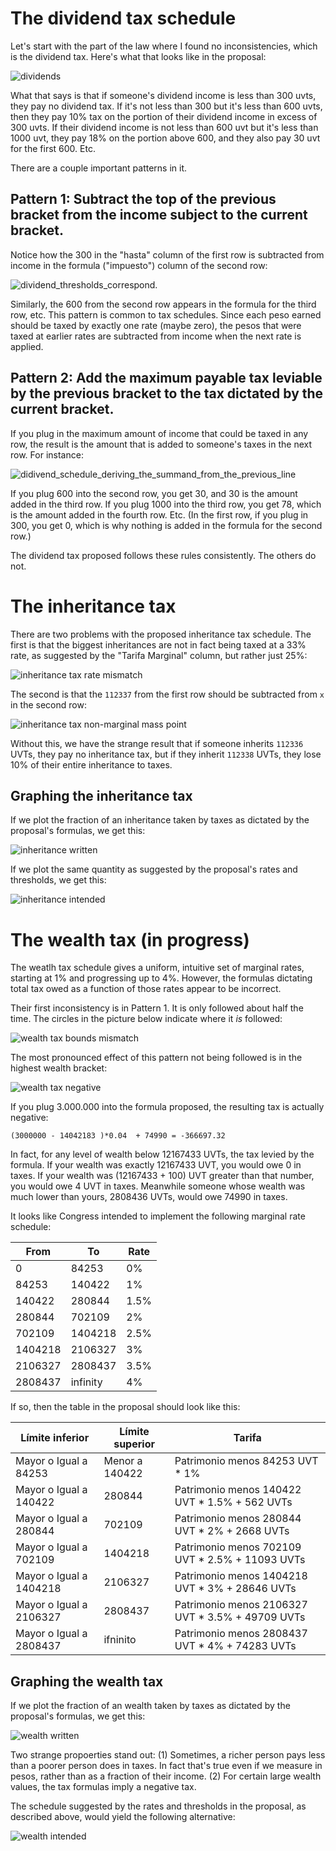 # The dividend tax schedule

Let's start with the part of the law where I found no inconsistencies, which is the dividend tax. Here's what that looks like in the proposal:

![dividends](tables/dividends/dividends.png)

What that says is that if someone's dividend income is less than 300 uvts, they pay no dividend tax. If it's not less than 300 but it's less than 600 uvts, then they pay 10% tax on the portion of their dividend income in excess of 300 uvts. If their dividend income is not less than 600 uvt but it's less than 1000 uvt, they pay 18% on the portion above 600, and they also pay 30 uvt for the first 600. Etc.

There are a couple important patterns in it.

## Pattern 1: Subtract the top of the previous bracket from the income subject to the current bracket.

Notice how the 300 in the "hasta" column of the first row is subtracted from income in the formula ("impuesto") column of the second row:

![dividend_thresholds_correspond](tables/dividends/dividend-tax-thresholds-correspond.png).

Similarly, the 600 from the second row appears in the formula for the third row, etc. This pattern is common to tax schedules. Since each peso earned should be taxed by exactly one rate (maybe zero), the pesos that were taxed at earlier rates are subtracted from income when the next rate is applied.

## Pattern 2: Add the maximum payable tax leviable by the previous bracket to the tax dictated by the current bracket.

If you plug in the maximum amount of income that could be taxed in any row, the result is the amount that is added to someone's taxes in the next row. For instance:

![didivend_schedule_deriving_the_summand_from_the_previous_line](tables/dividends/dividends-plug-prev-max-into-prev-formula.png)

If you plug 600 into the second row, you get 30, and 30 is the amount added in the third row. If you plug 1000 into the third row, you get 78, which is the amount added in the fourth row. Etc. (In the first row, if you plug in 300, you get 0, which is why nothing is added in the formula for the second row.)

The dividend tax proposed follows these rules consistently. The others do not.


# The inheritance tax

There are two problems with the proposed inheritance tax schedule. The first is that the biggest inheritances are not in fact being taxed at a 33% rate, as suggested by the "Tarifa Marginal" column, but rather just 25%:

![inheritance tax rate mismatch](tables/inheritance/rate-mismatch.png)

The second is that the `112337` from the first row should be subtracted from `x` in the second row:

![inheritance tax non-marginal mass point](tables/inheritance/non-marginal.png)

Without this, we have the strange result that if someone inherits `112336` UVTs, they pay no inheritance tax, but if they inherit `112338` UVTs, they lose 10% of their entire inheritance to taxes.


## Graphing the inheritance tax

If we plot the fraction of an inheritance taken by taxes as dictated by the proposal's formulas, we get this:

![inheritance written](graphs/inheritance-written-0-50000000.0.png)

If we plot the same quantity as suggested by the proposal's rates and thresholds, we get this:

![inheritance intended](graphs/inheritance-intended-0-50000000.0.png)


# The wealth tax (in progress)

The weatlh tax schedule gives a uniform, intuitive set of marginal rates, starting at 1% and progressing up to 4%. However, the formulas dictating total tax owed as a function of those rates appear to be incorrect.

Their first inconsistency is in Pattern 1. It is only followed about half the time. The circles in the picture below indicate where it *is* followed:

![wealth tax bounds mismatch](tables/wealth/bounds-mismatch.png)

The most pronounced effect of this pattern not being followed is in the highest wealth bracket:

![wealth tax negative](tables/wealth/negative.png)

If you plug 3.000.000 into the formula proposed, the resulting tax is actually negative:
```
(3000000 - 14042183 )*0.04  + 74990 = -366697.32
```

In fact, for any level of wealth below 12167433 UVTs, the tax levied by the formula. If your wealth was exactly 12167433 UVT, you would owe 0 in taxes. If your wealth was (12167433 + 100) UVT greater than that number, you would owe 4 UVT in taxes. Meanwhile someone whose wealth was much lower than yours, 2808436 UVTs, would owe 74990 in taxes.

It looks like Congress intended to implement the following marginal rate schedule:

| From    | To      | Rate |
| --      | --      | --   |
| 0       | 84253   | 0%   |
| 84253   | 140422  | 1%   |
| 140422  | 280844  | 1.5% |
| 280844  | 702109  | 2%   |
| 702109  | 1404218 | 2.5% |
| 1404218 | 2106327 | 3%   |
| 2106327 | 2808437 | 3.5% |
| 2808437 | infinity| 4%   |

If so, then the table in the proposal should look like this:

| Límite inferior         | Límite superior | Tarifa                                           |
| --                      | --              | --                                               |
| Mayor o Igual a   84253 | Menor a  140422 | Patrimonio menos 84253 UVT * 1%                  |
| Mayor o Igual a  140422 |          280844 | Patrimonio menos  140422 UVT * 1.5% + 562   UVTs |
| Mayor o Igual a  280844 |          702109 | Patrimonio menos  280844 UVT * 2%   + 2668  UVTs |
| Mayor o Igual a  702109 |         1404218 | Patrimonio menos  702109 UVT * 2.5% + 11093 UVTs |
| Mayor o Igual a 1404218 |         2106327 | Patrimonio menos 1404218 UVT * 3%   + 28646 UVTs |
| Mayor o Igual a 2106327 |         2808437 | Patrimonio menos 2106327 UVT * 3.5% + 49709 UVTs |
| Mayor o Igual a 2808437 |        ifninito | Patrimonio menos 2808437 UVT * 4%   + 74283 UVTs |


## Graphing the wealth tax

If we plot the fraction of an wealth taken by taxes as dictated by the proposal's formulas, we get this:

![wealth written](graphs/wealth-written-0-50000000.0.png)

Two strange propoerties stand out: (1) Sometimes, a richer person pays less than a poorer person does in taxes. In fact that's true even if we measure in pesos, rather than as a fraction of their income. (2) For certain large wealth values, the tax formulas imply a negative tax.

The schedule suggested by the rates and thresholds in the proposal, as described above, would yield the following alternative:

![wealth intended](graphs/wealth-intended-0-50000000.0.png)
